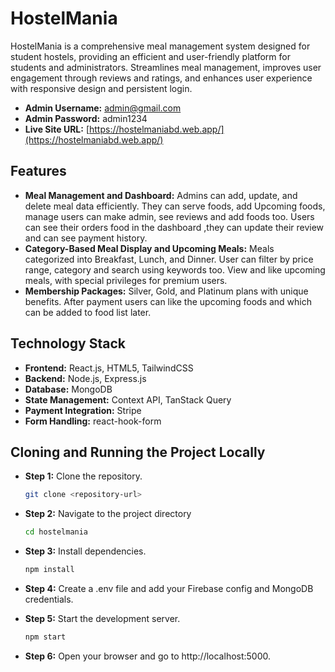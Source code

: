 # HostelMania

HostelMania is a comprehensive meal management system designed for student hostels, providing an efficient and user-friendly platform for students and administrators. Streamlines meal management, improves user engagement through reviews and ratings, and enhances user experience with responsive design and persistent login.

- **Admin Username:** admin@gmail.com
- **Admin Password:** admin1234
- **Live Site URL:** [https://hostelmaniabd.web.app/](https://hostelmaniabd.web.app/)


## Features
- **Meal Management and Dashboard:** Admins can add, update, and delete meal data efficiently. They can serve foods, add Upcoming foods, manage users can make admin, see reviews and add foods too. Users can see their orders food in the dashboard ,they can update their review and can see payment history.
- **Category-Based Meal Display and Upcoming Meals:** Meals categorized into Breakfast, Lunch, and Dinner. User can filter by price range, category and search using keywords too. View and like upcoming meals, with special privileges for premium users. 
- **Membership Packages:** Silver, Gold, and Platinum plans with unique benefits. After payment users can like the upcoming foods and which can be added to food list later.

## Technology Stack
- **Frontend:** React.js, HTML5, TailwindCSS
- **Backend:** Node.js, Express.js
- **Database:** MongoDB
- **State Management:** Context API, TanStack Query
- **Payment Integration:** Stripe
- **Form Handling:** react-hook-form

## Cloning and Running the Project Locally
- **Step 1:** Clone the repository.
  ```bash
  git clone <repository-url>
  ```
- **Step 2:** Navigate to the project directory
  ```bash
  cd hostelmania
  ```
- **Step 3:** Install dependencies.
  ```bash
  npm install
  ```
- **Step 4:** Create a .env file and add your Firebase config and MongoDB credentials.

- **Step 5:**  Start the development server.
  ```bash
  npm start
  ```
  
- **Step 6:** Open your browser and go to http://localhost:5000.

